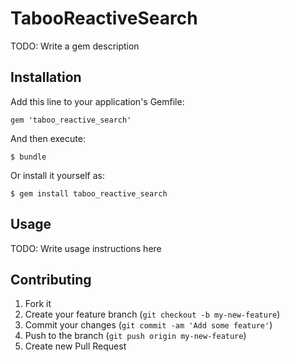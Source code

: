 # TabooReactiveSearch

TODO: Write a gem description

## Installation

Add this line to your application's Gemfile:

    gem 'taboo_reactive_search'

And then execute:

    $ bundle

Or install it yourself as:

    $ gem install taboo_reactive_search

## Usage

TODO: Write usage instructions here

## Contributing

1. Fork it
2. Create your feature branch (`git checkout -b my-new-feature`)
3. Commit your changes (`git commit -am 'Add some feature'`)
4. Push to the branch (`git push origin my-new-feature`)
5. Create new Pull Request
